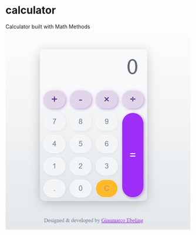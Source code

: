 # calculator
Calculator built with Math Methods
![](https://github.com/5ebs/calculator/blob/master/calculator.JPG)
